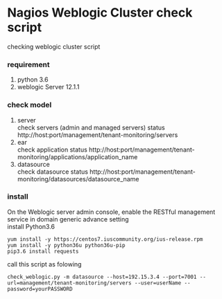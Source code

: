 # Nagios Weblogic Cluster check script

checking weblogic cluster script

### requirement
1. python 3.6
2. weblogic Server 12.1.1

### check model
1. server<br>
check servers (admin and managed servers) status
http://host:port/management/tenant-monitoring/servers
2. ear<br>
check application status
http://host:port/management/tenant-monitoring/applications/application_name
3. datasource<br>
check datasource status
http://host:port/management/tenant-monitoring/datasources/datasource_name

### install
On the Weblogic server admin console, enable the RESTful management service in domain generic advance setting<br>
install Python3.6
```
yum install -y https://centos7.iuscommunity.org/ius-release.rpm
yum install -y python36u python36u-pip
pip3.6 install requests
```
call this script as folowing
```
check_weblogic.py -m datasource --host=192.15.3.4 --port=7001 --url=management/tenant-monitoring/servers --user=userName --password=yourPASSWORD
```
